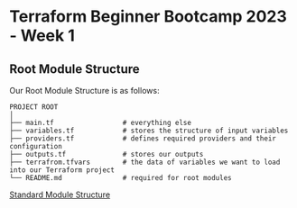 # Terraform Beginner Bootcamp 2023 - Week 1

## Root Module Structure

Our Root Module Structure is as follows:


```
PROJECT ROOT
│
├── main.tf                 # everything else
├── variables.tf            # stores the structure of input variables
├── providers.tf            # defines required providers and their configuration
├── outputs.tf              # stores our outputs
├── terrafrom.tfvars        # the data of variables we want to load into our Terraform project
└── README.md               # required for root modules
```

[Standard Module Structure](https://developer.hashicorp.com/terraform/language/modules/develop/structure)